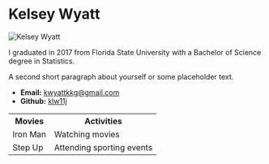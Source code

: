 <!DOCTYPE html>
<html lang="en-us">
<head>
  <meta charset="UTF-8">
  <title>Kelsey Wyatt Bio</title>
</head>

<body>
  <h1>Kelsey Wyatt</h1>
  
  <img src="https://placehold.it/200x200" alt="Kelsey Wyatt">

  <p>I graduated in 2017 from Florida State University with a Bachelor of Science degree in Statistics.</p>
  <p>A second short paragraph about yourself or some placeholder text.</p>

  <ul>
    <li><strong>Email:</strong> <a href="#">kwyattkkg@gmail.com</a></li>
    <li><strong>Github:</strong> <a href="#">klw11j</a></li>
  </ul>

  <table>
    <tr>
      <th>Movies</th>
      <th>Activities</th>
    </tr>
    <tr>
      <td>Iron Man</td>
      <td>Watching movies</td>
    </tr>
    <tr>
      <td>Step Up</td>
      <td>Attending sporting events</td>
    </tr>
  </table>

</body>

</html>
